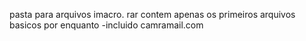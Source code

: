 pasta para arquivos imacro.
rar contem apenas os primeiros arquivos basicos por enquanto
-incluido camramail.com
